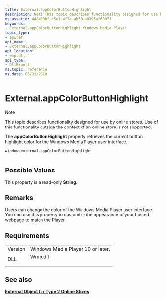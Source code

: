```yaml
---
title: External.appColorButtonHighlight
description: Note This topic describes functionality designed for use by online stores. | External.appColorButtonHighlight
ms.assetid: 448480bf-e5e1-4f7a-ab50-a0395af6007f
keywords:
- External.appColorButtonHighlight Windows Media Player
topic_type:
- apiref
api_name:
- External.appColorButtonHighlight
api_location:
- wmp.dll
api_type:
- DllExport
ms.topic: reference
ms.date: 05/31/2018
---
```


# External.appColorButtonHighlight

> [!Note]  
> This topic describes functionality designed for use by online stores. Use of this functionality outside the context of an online store is not supported.

 

The **appColorButtonHighlight** property retrieves the current button highlight color for the Windows Media Player user interface.

``` syntax
window.external.appColorButtonHighlight
      
```

## Possible Values

This property is a read-only **String**.

## Remarks

Users can change the color of the Windows Media Player user interface. You can use this property to customize the appearance of your hosted webpage to match the Player.

## Requirements



|                    |                                                                                    |
|--------------------|------------------------------------------------------------------------------------|
| Version<br/> | Windows Media Player 10 or later.<br/>                                       |
| DLL<br/>     | <dl> <dt>Wmp.dll</dt> </dl> |



## See also

<dl> <dt>

[**External Object for Type 2 Online Stores**](external-object-for-type-2-online-stores.md)
</dt> </dl>

 

 





